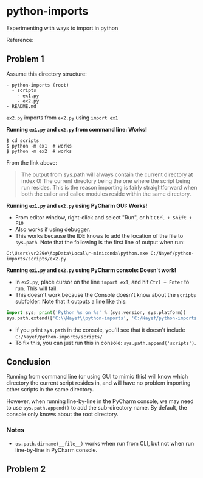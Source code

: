# python-imports
Experimenting with ways to import in python

Reference: 

## Problem 1
Assume this directory structure: 

```
- python-imports (root)
  - scripts 
    - ex1.py
    - ex2.py
- README.md 
```

`ex2.py` imports from `ex2.py` using `import ex1` 

**Running `ex1.py` and `ex2.py` from command line: Works!**
```
$ cd scripts
$ python -m ex1  # works
$ python -m ex2  # works  
```
From the link above: 
> The output from sys.path will always contain the current directory at index 0! The current directory being the one where the script being run resides.
This is the reason importing is fairly straightforward when both the caller and callee modules reside within the same directory.


**Running `ex1.py` and `ex2.py` using PyCharm GUI: Works!**
- From editor window, right-click and select "Run", or hit `Ctrl + Shift + F10`
- Also works if using debugger.
- This works because the IDE knows to add the location of the file to `sys.path`. 
Note that the following is the first line of output when run:
  
```
C:\Users\vr229e\AppData\Local\r-miniconda\python.exe C:/Nayef/python-imports/scripts/ex2.py
```

**Running `ex1.py` and `ex2.py` using PyCharm console: Doesn't work!**
- In `ex2.py`, place cursor on the line `import ex1`, and hit `Ctrl + Enter` to run. 
  This will fail.
- This doesn't work because the Console doesn't know about the `scripts` subfolder.
Note that it outputs a line like this: 
  
```python
import sys; print('Python %s on %s' % (sys.version, sys.platform))
sys.path.extend(['C:\\Nayef\\python-imports', 'C:/Nayef/python-imports'])
```

- If you print `sys.path` in the console, you'll see that it doesn't include `C:/Nayef/python-imports/scripts/`
- To fix this, you can just run this in console: `sys.path.append('scripts')`.

## Conclusion
Running from command line (or using GUI to mimic this) will know which directory
the current script resides in, and will have no problem importing other scripts 
in the same directory. 

However, when running line-by-line in the PyCharm console, we may need to 
use `sys.path.append()` to add the sub-directory name. By default, the console 
only knows about the root directory. 

### Notes 
- `os.path.dirname(__file__)` works when run from CLI, but not when run line-by-line in 
PyCharm console. 
  

## Problem 2
